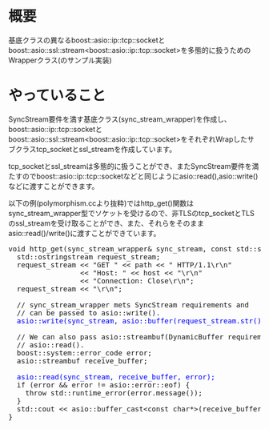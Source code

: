 # 概要

基底クラスの異なるboost::asio::ip::tcp::socketと
boost::asio::ssl::stream&lt;boost::asio::ip::tcp::socket&gt;を多態的に扱うためのWrapperクラス(のサンプル実装)

# やっていること

SyncStream要件を満す基底クラス(sync_stream_wrapper)を作成し、
boost::asio::ip::tcp::socketと
boost::asio::ssl::stream&lt;boost::asio::ip::tcp::socket&gt;をそれぞれWrapしたサブクラスtcp_socketとssl_streamを作成しています。

tcp_socketとssl_streamは多態的に扱うことができ、またSyncStream要件を満たすのでboost::asio::ip::tcp::socketなどと同じようにasio::read(),asio::write()などに渡すことができます。

以下の例(polymorphism.ccより抜粋)ではhttp_get()関数はsync_stream_wrapper型でソケットを受けるので、非TLSのtcp_socketとTLSのssl_streamを受け取ることができ、また、それらをそのままasio::read()/write()に渡すことができています。

<pre>
void http_get(sync_stream_wrapper&amp; sync_stream, const std::string&amp; host, const std::string&amp; path) {
  std::ostringstream request_stream;
  request_stream &lt;&lt; &quot;GET &quot; &lt;&lt; path &lt;&lt; &quot; HTTP/1.1\r\n&quot;
                 &lt;&lt; &quot;Host: &quot; &lt;&lt; host &lt;&lt; &quot;\r\n&quot;
                 &lt;&lt; &quot;Connection: Close\r\n&quot;;
  request_stream &lt;&lt; &quot;\r\n&quot;;

  // sync_stream_wrapper mets SyncStream requirements and
  // can be passed to asio::write().
  <span style="color:blue;">asio::write(sync_stream, asio::buffer(request_stream.str()));</span>

  // We can also pass asio::streambuf(DynamicBuffer requirements) to
  // asio::read().
  boost::system::error_code error;
  asio::streambuf receive_buffer;

  <span style="color:blue;">asio::read(sync_stream, receive_buffer, error);</span>
  if (error &amp;&amp; error != asio::error::eof) {
    throw std::runtime_error(error.message());
  }
  std::cout &lt;&lt; asio::buffer_cast&lt;const char*&gt;(receive_buffer.data()) &lt;&lt; std::endl;
}
</pre>

